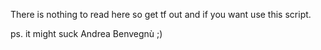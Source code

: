 There is nothing to read here so get tf out and if you want use this script.

ps. it might suck
Andrea Benvegnù ;)
